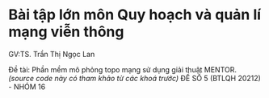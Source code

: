 # Bài tập lớn môn Quy hoạch và quản lí mạng viễn thông
GV:TS. Trần Thị Ngọc Lan 

Đề tài: Phần mềm mô phỏng topo mạng sử dụng giải thuật MENTOR.  
*(source code này có tham khảo từ các khoá trước)*
ĐỀ SỐ 5 (BTLQH 20212) - NHÓM 16
